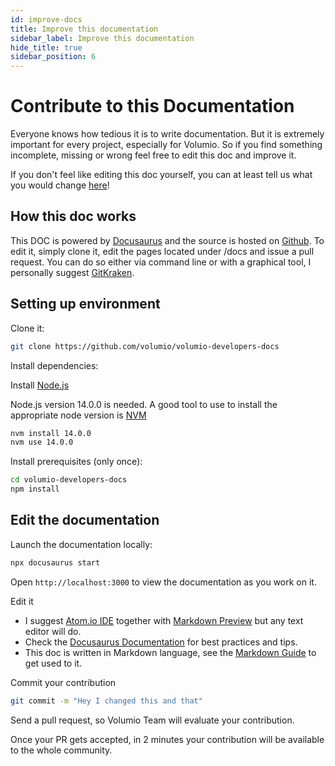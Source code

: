```yaml
---
id: improve-docs
title: Improve this documentation
sidebar_label: Improve this documentation
hide_title: true
sidebar_position: 6
---
```


# Contribute to this Documentation

Everyone knows how tedious it is to write documentation. But it is extremely important for every project, especially for Volumio. So if you find something incomplete, missing or wrong feel free to edit this doc and improve it.

If you don't feel like editing this doc yourself, you can at least tell us what you would change [here](https://volumio.org/forum/documentation-feedback-t6425.html)!

## How this doc works

This DOC is powered by [Docusaurus](https://docusaurus.io/) and the source is hosted on [Github](https://github.com/volumio/volumio-developers-docs).
To edit it, simply clone it, edit the pages located under /docs and issue a pull request. You can do so either via command line or with a graphical tool, I personally suggest  [GitKraken](https://www.gitkraken.com/).


## Setting up environment

Clone it:

```bash
git clone https://github.com/volumio/volumio-developers-docs
```

Install dependencies:

Install [Node.js](https://nodejs.org/en/download/)

Node.js version 14.0.0 is needed. A good tool to use to install the appropriate node version is [NVM](https://github.com/nvm-sh/nvm)

```bash
nvm install 14.0.0
nvm use 14.0.0
```

Install prerequisites (only once):

```bash
cd volumio-developers-docs
npm install
```

## Edit the documentation

Launch the documentation locally:

```bash
npx docusaurus start
```

Open `http://localhost:3000` to view the documentation as you work on it.


Edit it
  * I suggest [Atom.io IDE](https://atom.io/) together with  [Markdown Preview](https://atom.io/packages/markdown-preview) but any text editor will do.
  * Check the [Docusaurus Documentation](https://docusaurus.io/docs) for best practices and tips.
  * This doc is written in Markdown language, see the [Markdown Guide](https://docusaurus.io/docs/markdown-features) to get used to it.

Commit your contribution

```bash
git commit -m "Hey I changed this and that"
```

Send a pull request, so Volumio Team will evaluate your contribution.

Once your PR gets accepted, in 2 minutes your contribution will be available to the whole community.
